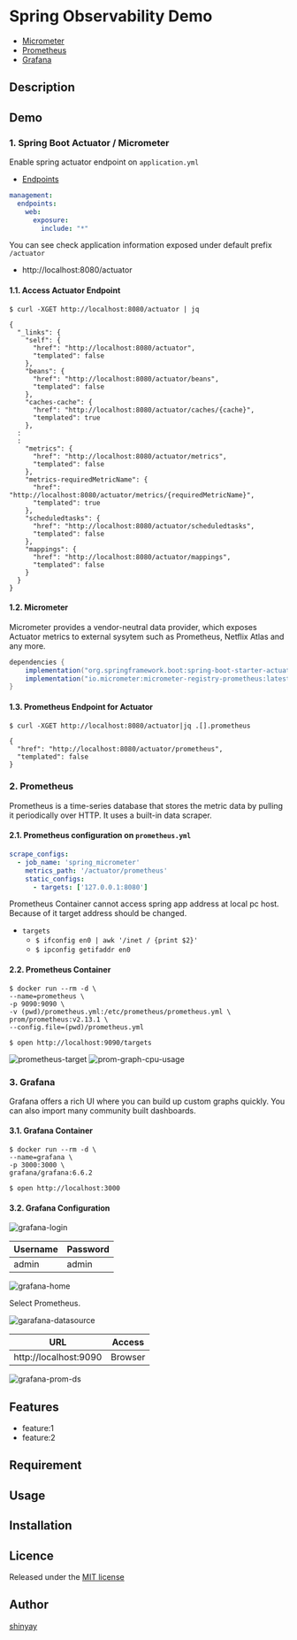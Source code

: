 # Spring Observability Demo

- [Micrometer](https://micrometer.io)
- [Prometheus](https://prometheus.io/)
- [Grafana](https://grafana.com/docs/grafana/latest/)

## Description

## Demo

### 1. Spring Boot Actuator / Micrometer

Enable spring actuator endpoint on `application.yml`

- [Endpoints](https://docs.spring.io/spring-boot/docs/current/reference/html/production-ready-features.html#production-ready-endpoints)

```yaml
management:
  endpoints:
    web:
      exposure:
        include: "*"
```

You can see check application information exposed under default prefix `/actuator`

- http://localhost:8080/actuator

#### 1.1. Access Actuator Endpoint

```
$ curl -XGET http://localhost:8080/actuator | jq

{
  "_links": {
    "self": {
      "href": "http://localhost:8080/actuator",
      "templated": false
    },
    "beans": {
      "href": "http://localhost:8080/actuator/beans",
      "templated": false
    },
    "caches-cache": {
      "href": "http://localhost:8080/actuator/caches/{cache}",
      "templated": true
    },
  :
  :
    "metrics": {
      "href": "http://localhost:8080/actuator/metrics",
      "templated": false
    },
    "metrics-requiredMetricName": {
      "href": "http://localhost:8080/actuator/metrics/{requiredMetricName}",
      "templated": true
    },
    "scheduledtasks": {
      "href": "http://localhost:8080/actuator/scheduledtasks",
      "templated": false
    },
    "mappings": {
      "href": "http://localhost:8080/actuator/mappings",
      "templated": false
    }
  }
}
```

#### 1.2. Micrometer
Micrometer provides a vendor-neutral data provider, which exposes Actuator metrics to external sysytem such as Prometheus, Netflix Atlas and any more.

```gradle
dependencies {
	implementation("org.springframework.boot:spring-boot-starter-actuator")
	implementation("io.micrometer:micrometer-registry-prometheus:latest.release")
}
```

#### 1.3. Prometheus Endpoint for Actuator

```
$ curl -XGET http://localhost:8080/actuator|jq .[].prometheus

{
  "href": "http://localhost:8080/actuator/prometheus",
  "templated": false
}
```

### 2. Prometheus

Prometheus is a time-series database that stores the metric data by pulling it periodically over HTTP. It uses a built-in data scraper.

#### 2.1. Prometheus configuration on `prometheus.yml`

```yaml
scrape_configs:
  - job_name: 'spring_micrometer'
    metrics_path: '/actuator/prometheus'
    static_configs:
      - targets: ['127.0.0.1:8080']
```

Prometheus Container cannot access spring app address at local pc host. Because of it target address should be changed.

- `targets`
  - `$ ifconfig en0 | awk '/inet / {print $2}'`
  - `$ ipconfig getifaddr en0`

#### 2.2. Prometheus Container

```
$ docker run --rm -d \
--name=prometheus \
-p 9090:9090 \
-v (pwd)/prometheus.yml:/etc/prometheus/prometheus.yml \
prom/prometheus:v2.13.1 \
--config.file=(pwd)/prometheus.yml
```

```
$ open http://localhost:9090/targets
```
![prometheus-target](images/prometheus-target.png)
![prom-graph-cpu-usage](images/prom-graph-cpu-usage.png)

### 3. Grafana

Grafana offers a rich UI where you can build up custom graphs quickly. You can also import many community built dashboards.

#### 3.1. Grafana Container

```
$ docker run --rm -d \
--name=grafana \
-p 3000:3000 \
grafana/grafana:6.6.2
```

```
$ open http://localhost:3000
```

#### 3.2. Grafana Configuration

![grafana-login](images/grafana-login.png)

|Username|Password|
|--------|--------|
|admin|admin|

![grafana-home](images/grafana-home.png)

Select Prometheus.

![garafana-datasource](images/grafana-datasource.png)

|URL|Access|
|---|------|
|http://localhost:9090|Browser|

![grafana-prom-ds](images/grafana-prom-ds.png)

## Features

- feature:1
- feature:2

## Requirement

## Usage

## Installation

## Licence

Released under the [MIT license](https://gist.githubusercontent.com/shinyay/56e54ee4c0e22db8211e05e70a63247e/raw/34c6fdd50d54aa8e23560c296424aeb61599aa71/LICENSE)

## Author

[shinyay](https://github.com/shinyay)
